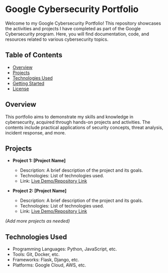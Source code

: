 # Google Cybersecurity Portfolio

Welcome to my Google Cybersecurity Portfolio! This repository showcases the activities and projects I have completed as part of the Google Cybersecurity program. Here, you will find documentation, code, and resources related to various cybersecurity topics.

## Table of Contents

- [Overview](#overview)
- [Projects](#projects)
- [Technologies Used](#technologies-used)
- [Getting Started](#getting-started)
- [License](#license)

## Overview

This portfolio aims to demonstrate my skills and knowledge in cybersecurity, acquired through hands-on projects and activities. The contents include practical applications of security concepts, threat analysis, incident response, and more.

## Projects

- **Project 1: [Project Name]**
  - Description: A brief description of the project and its goals.
  - Technologies: List of technologies used.
  - Link: [Live Demo/Repository Link](#)

- **Project 2: [Project Name]**
  - Description: A brief description of the project and its goals.
  - Technologies: List of technologies used.
  - Link: [Live Demo/Repository Link](#)

*(Add more projects as needed)*


## Technologies Used

- Programming Languages: Python, JavaScript, etc.
- Tools: Git, Docker, etc.
- Frameworks: Flask, Django, etc.
- Platforms: Google Cloud, AWS, etc.

